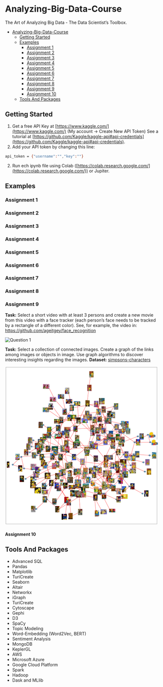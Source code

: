 # Analyzing-Big-Data-Course
The Art of Analyzing Big Data - The Data Scientist’s Toolbox. 

- [Analyzing-Big-Data-Course](#analyzing-big-data-course)
  * [Getting Started](#getting-started)
  * [Examples](#examples)
    + [Assignment 1](#assignment-1)
    + [Assignment 2](#assignment-2)
    + [Assignment 3](#assignment-3)
    + [Assignment 4](#assignment-4)
    + [Assignment 5](#assignment-5)
    + [Assignment 6](#assignment-6)
    + [Assignment 7](#assignment-7)
    + [Assignment 8](#assignment-8)
    + [Assignment 9](#assignment-9)
    + [Assignment 10](#assignment-10)
  * [Tools And Packages](#tools-and-packages)
  
## Getting Started
1. Get a free API Key at [https://www.kaggle.com/](https://www.kaggle.com/) (My account -> Create New API Token)
See a tutorial at [https://github.com/Kaggle/kaggle-api#api-credentials](https://github.com/Kaggle/kaggle-api#api-credentials).
2. Add your API token by changing this line:
```sh
api_token = {"username":"","key":""}
```
2. Run ech ipynb file using Colab ([https://colab.research.google.com/](https://colab.research.google.com/)) or Jupiter.

## Examples

### Assignment 1

### Assignment 2

### Assignment 3

### Assignment 4

### Assignment 5

### Assignment 6

### Assignment 7

### Assignment 8

### Assignment 9
**Task:** Select a short video with at least 3 persons and create a new movie from this video with a face tracker (each person’s face needs to be tracked by a rectangle of a different color). See, for example, the video in: https://github.com/ageitgey/face_recognition

![Question 1](https://github.com/nevoit/Analyzing-Big-Data-Course/blob/master/figures/hw_9_gif.gif?raw=true)

**Task:** Select a collection of connected images. Create a graph of the links among images or objects in image.
Use graph algorithms to discover interesting insights regarding the images.
**Dataset:** [simpsons-characters](https://www.kaggle.com/alexattia/the-simpsons-characters-dataset)

![Question 2](https://github.com/nevoit/Analyzing-Big-Data-Course/blob/master/figures/hw_9_network.png)

#### Assignment 10

## Tools And Packages
- Advanced SQL
- Pandas
- Matplotlib
- TuriCreate
- Seaborn
- Altair
- Networkx
- iGraph
- TuriCreate
- Cytoscape
- Gephi
- D3
- SpaCy
- Topic Modeling
- Word-Embedding (Word2Vec, BERT)
- Sentiment Analysis
- MongoDB
- KeplerGL
- AWS
- Microsoft Azure
- Google Cloud Platform
- Spark
- Hadoop
- Dask and MLlib
